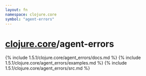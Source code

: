 ```yaml
---
layout: fn
namespace: clojure.core
symbol: "agent-errors"
---
```


# [clojure.core](../)/agent-errors

{% include 1.5.1/clojure.core/agent_errors/docs.md %}
{% include 1.5.1/clojure.core/agent_errors/examples.md %}
{% include 1.5.1/clojure.core/agent_errors/src.md %}

